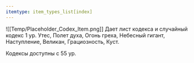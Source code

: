 ```yaml
---
itemtype: item_types_list[index]
---
```

![[Temp/Placeholder_Codex_Item.png]]
Дает лист кодекса и случайный кодекс 1 ур. Утес, Полет духа, Огонь греха, Небесный гигант, Наступление, Великан, Грациозность, Куст.

Кодексы доступны с 55 ур.
